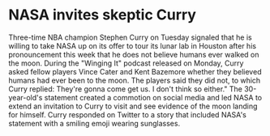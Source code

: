# NASA invites skeptic Curry #
Three-time NBA champion Stephen Curry on Tuesday signaled that he is willing to take NASA up on its offer to tour its lunar lab in Houston after his pronouncement this week that he does not believe humans ever walked on the moon. During the "Winging It" podcast released on Monday, Curry asked fellow players Vince Cater and Kent Bazemore whether they believed humans had ever been to the moon. The players said they did not, to which Curry replied:  They're gonna come get us. I don't think so either." The 30-year-old's statement created a commotion on social media and led NASA to extend an invitation to Curry to visit and see evidence of the moon landing for himself. Curry responded on Twitter to a story that included NASA's statement with a smiling emoji wearing sunglasses.
